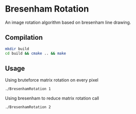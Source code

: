 # Bresenham Rotation

An image rotation algorithm based on bresenham line drawing.

## Compilation


```bash
mkdir build
cd build && cmake .. && make
```

## Usage

Using bruteforce matrix rotation on every pixel 

```bash
./BresenhamRotation 1
```
Using bresenham to reduce matrix rotation call 

```bash
./BresenhamRotation 2
```

